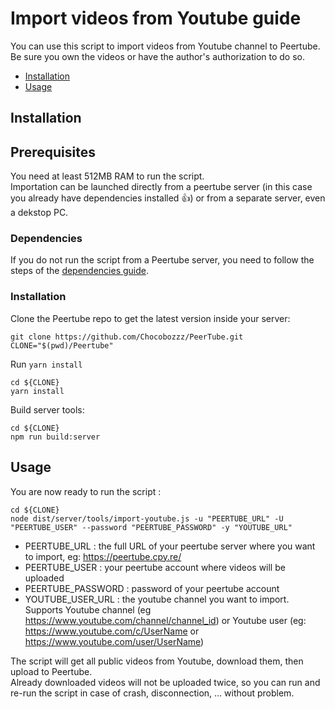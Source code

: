 # Import videos from Youtube guide

You can use this script to import videos from Youtube channel to Peertube.  
Be sure you own the videos or have the author's authorization to do so.

 - [Installation](#installation)
 - [Usage](#usage)

## Installation

## Prerequisites

You need at least 512MB RAM to run the script.  
Importation can be launched directly from a peertube server (in this case you already have dependencies installed :+1:) or from a separate server, even a dekstop PC.  

### Dependencies

If you do not run the script from a Peertube server, you need to follow the steps of the [dependencies guide](dependencies.md).

### Installation

Clone the Peertube repo to get the latest version inside your server:

```
git clone https://github.com/Chocobozzz/PeerTube.git
CLONE="$(pwd)/Peertube"
```

Run ``yarn install``
```
cd ${CLONE}
yarn install
```

Build server tools:
```
cd ${CLONE}
npm run build:server
```


## Usage

You are now ready to run the script : 

```
cd ${CLONE}
node dist/server/tools/import-youtube.js -u "PEERTUBE_URL" -U "PEERTUBE_USER" --password "PEERTUBE_PASSWORD" -y "YOUTUBE_URL"
```

 - PEERTUBE_URL : the full URL of your peertube server where you want to import, eg: https://peertube.cpy.re/
 - PEERTUBE_USER : your peertube account where videos will be uploaded
 - PEERTUBE_PASSWORD : password of your peertube account
 - YOUTUBE_USER_URL : the youtube channel you want to import. Supports Youtube channel (eg https://www.youtube.com/channel/channel_id) or Youtube user (eg: https://www.youtube.com/c/UserName or https://www.youtube.com/user/UserName)

 The script will get all public videos from Youtube, download them, then upload to Peertube.  
 Already downloaded videos will not be uploaded twice, so you can run and re-run the script in case of crash, disconnection, ... without problem.